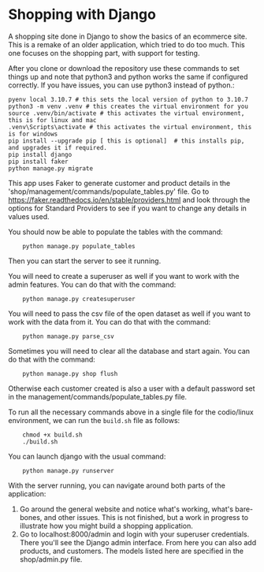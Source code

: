 # Shopping with Django
A shopping site done in Django to show the basics of an ecommerce site. This is a remake of an older application, which tried to do too much. This one focuses on the shopping part, with support for testing.

After you clone or download the repository use these commands to set things up and note that python3 and python works the same if configured correctly. If you have issues, you can use python3 instead of python.:

    pyenv local 3.10.7 # this sets the local version of python to 3.10.7
    python3 -m venv .venv # this creates the virtual environment for you
    source .venv/bin/activate # this activates the virtual environment, this is for linux and mac
    .venv\Scripts\activate # this activates the virtual environment, this is for windows
    pip install --upgrade pip [ this is optional]  # this installs pip, and upgrades it if required.    
    pip install django
    pip install faker
    python manage.py migrate
    
   
This app uses Faker to generate customer and product details in the 'shop/management/commands/populate_tables.py' file. Go to https://faker.readthedocs.io/en/stable/providers.html and look through the options for Standard Providers to see if you want to change any details in values used.

You should now be able to populate the tables with the command:

        python manage.py populate_tables

Then you can start the server to see it running. 

You will need to create a superuser as well if you want to work with the admin features. You can do that with the command:

        python manage.py createsuperuser

You will need to pass the csv file of the open dataset as well if you want to work with the data from it. You can do that with the command:

        python manage.py parse_csv

Sometimes you will need to clear all the database and start again. You can do that with the command:

        python manage.py shop flush

Otherwise each customer created is also a user with a default password set in the management/commands/populate_tables.py file. 


To run all the necessary commands above in a single file for the codio/linux environment, we can run the `build.sh` file as follows:
        
        chmod +x build.sh
        ./build.sh

You can launch django with the usual command:

        python manage.py runserver

With the server running, you can navigate around both parts of the application:
1. Go around the general website and notice what's working, what's bare-bones, and other issues. This is not finished, but a work in progress to illustrate how you might build a shopping application. 
2. Go to localhost:8000/admin and login with your superuser credentials. There you'll see the Django admin interface. From here you can also add products, and customers. The models listed here are specified in the shop/admin.py file.
